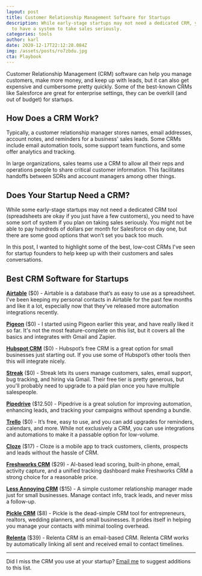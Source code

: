 ```yaml
---
layout: post
title: Customer Relationship Management Software for Startups
description: While early-stage startups may not need a dedicated CRM, you need
  to have a system to take sales seriously.
categories: tools
author: karl
date: 2020-12-17T22:12:28.084Z
img: /assets/posts/ro7zbdu.jpg
cta: Playbook
---
```

Customer Relationship Management (CRM) software can help you manage customers, make more money, and keep up with leads, but it can also get expensive and cumbersome pretty quickly. Some of the best-known CRMs like Salesforce are great for enterprise settings, they can be overkill (and out of budget) for startups.

## How Does a CRM Work?
Typically, a customer relationship manager stores names, email addresses, account notes, and reminders for a business' sales leads. Some CRMs include email automation tools, some support team functions, and some offer analytics and tracking.

In large organizations, sales teams use a CRM to allow all their reps and operations people to share critical customer information. This facilitates handoffs between SDRs and account managers among other things.

<!-- signup -->

## Does Your Startup Need a CRM?
While some early-stage startups may not need a dedicated CRM tool (spreadsheets are okay if you just have a few customers), you need to have some sort of system if you plan on taking sales seriously. You might not be able to pay hundreds of dollars per month for Salesforce on day one, but there are some good options that won’t set you back too much.

In this post, I wanted to highlight some of the best, low-cost CRMs I've seen for startup founders to help keep up with their customers and sales conversations.

## Best CRM Software for Startups

**[Airtable](https://airtable.com/invite/r/4EaSmQNr)** ($0) - Airtable is a database that’s as easy to use as a spreadsheet. I’ve been keeping my personal contacts in Airtable for the past few months and like it a lot, especially now that they've released more automation integrations recently.

**[Pigeon](https://trypigeon.co/)** ($0) - I started using Pigeon earlier this year, and have really liked it so far. It's not the most feature-complete on this list, but it covers all the basics and integrates with Gmail and Zapier.

**[Hubspot CRM](https://www.hubspot.com/products/crm)** ($0) - Hubspot’s free CRM is a great option for small businesses just starting out. If you use some of Hubspot’s other tools then this will integrate nicely.

**[Streak](https://www.streak.com/)** ($0) - Streak lets its users manage customers, sales, email support, bug tracking, and hiring via Gmail. Their free tier is pretty generous, but you'll probably need to upgrade to a paid plan once you have multiple salespeople.

**[Pipedrive](https://www.pipedrive.com/)** ($12.50) - Pipedrive is a great solution for improving automation, enhancing leads, and tracking your campaigns without spending a bundle.

**[Trello](https://trello.com/)** ($0) - It’s free, easy to use, and you can add upgrades for reminders, calendars, and more. While not exclusively a CRM, you can use integrations and automations to make it a passable option for low-volume.

**[Cloze](https://www.cloze.com/)** ($17) - Cloze is a mobile app to track customers, clients, prospects and leads without the hassle of CRM.

**[Freshworks CRM](https://www.freshworks.com/freshsales-crm/)** ($29) - AI-based lead scoring, built-in phone, email, activity capture, and a unified tracking dashboard make Freshworks CRM a strong choice for a reasonable price.

**[Less Annoying CRM](https://www.lessannoyingcrm.com/)** ($15) - A simple customer relationship manager made just for small businesses. Manage contact info, track leads, and never miss a follow-up.

**[Pickle CRM](https://picklecrm.com/)** ($8) - Pickle is the dead-simple CRM tool for entrepreneurs, realtors, wedding planners, and small businesses. It prides itself in helping you manage your contacts with minimal tooling overhead.

**[Relenta](https://www.relenta.com/)** ($39) - Relenta CRM is an email-based CRM. Relenta CRM works by automatically linking all sent and received email to contact timelines.

-----

Did I miss the CRM you use at your startup? [Email me](mailto:karl@draft.dev) to suggest additions to this list.
